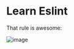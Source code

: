 # Learn Eslint

That rule is awesome:

![image](https://user-images.githubusercontent.com/31458531/204292741-4947249f-6da7-49c7-be3e-127d894baec2.png)
